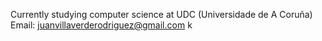 Currently studying computer science at UDC (Universidade de A Coruña)
Email: juanvillaverderodriguez@gmail.com
k
